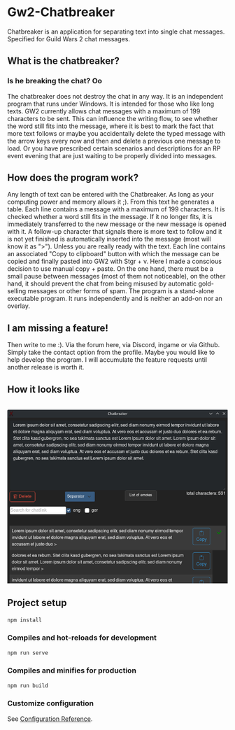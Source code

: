 # Gw2-Chatbreaker
Chatbreaker is an application for separating text into single chat messages. Specified for Guild Wars 2 chat messages.

## What is the chatbreaker?
### Is he breaking the chat? Oo
The chatbreaker does not destroy the chat in any way. It is an independent program that runs under Windows. It is intended for those who like long texts. GW2 currently allows chat messages with a maximum of 199 characters to be sent. This can influence the writing flow, to see whether the word still fits into the message, where it is best to mark the fact that more text follows or maybe you accidentally delete the typed message with the arrow keys every now and then and delete a previous one message to load. Or you have prescribed certain scenarios and descriptions for an RP event evening that are just waiting to be properly divided into messages.

## How does the program work?
Any length of text can be entered with the Chatbreaker. As long as your computing power and memory allows it ;). From this text he generates a table. Each line contains a message with a maximum of 199 characters. It is checked whether a word still fits in the message. If it no longer fits, it is immediately transferred to the new message or the new message is opened with it. A follow-up character that signals there is more text to follow and it is not yet finished is automatically inserted into the message (most will know it as ">"). Unless you are really ready with the text. Each line contains an associated "Copy to clipboard" button with which the message can be copied and finally pasted into GW2 with Stgr + v. Here I made a conscious decision to use manual copy + paste. On the one hand, there must be a small pause between messages (most of them not noticeable), on the other hand, it should prevent the chat from being misused by automatic gold-selling messages or other forms of spam.
The program is a stand-alone executable program. It runs independently and is neither an add-on nor an overlay. 

## I am missing a feature!
Then write to me :). Via the forum here, via Discord, ingame or via Github. Simply take the contact option from the profile. Maybe you would like to help develop the program.
I will accumulate the feature requests until another release is worth it. 

## How it looks like
<br>
<img src="assets/chatbreaker_view.png" alt="Chatbreaker view"/>
<br>

## Project setup
```
npm install
```

### Compiles and hot-reloads for development
```
npm run serve
```

### Compiles and minifies for production
```
npm run build
```

### Customize configuration
See [Configuration Reference](https://cli.vuejs.org/config/).
